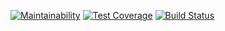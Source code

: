 [![Maintainability](https://codeclimate.com/github/stgoge/project-lvl1-s320)](https://codeclimate.com/github/stgoge/project-lvl1-s320)
[![Test Coverage](https://codeclimate.com/github/stgoge/project-lvl1-s320/test_coverage)](https://codeclimate.com/github/stgoge/project-lvl1-s320/test_coverage)
[![Build Status](https://travis-ci.org/stgoge/project-lvl1-s320.svg?branch=master)](https://travis-ci.org/stgoge/project-lvl1-s320)